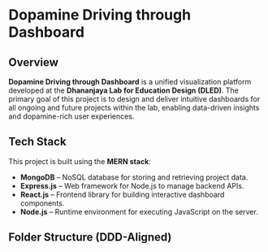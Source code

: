 # Dopamine Driving through Dashboard

## Overview

**Dopamine Driving through Dashboard** is a unified visualization platform developed at the **Dhananjaya Lab for Education Design (DLED)**. The primary goal of this project is to design and deliver intuitive dashboards for all ongoing and future projects within the lab, enabling data-driven insights and dopamine-rich user experiences.

## Tech Stack

This project is built using the **MERN stack**:
- **MongoDB** – NoSQL database for storing and retrieving project data.
- **Express.js** – Web framework for Node.js to manage backend APIs.
- **React.js** – Frontend library for building interactive dashboard components.
- **Node.js** – Runtime environment for executing JavaScript on the server.

## Folder Structure (DDD-Aligned)

